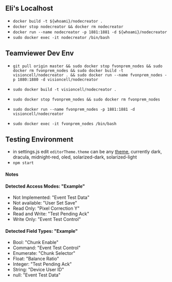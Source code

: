 ## Eli's Localhost
- `docker build -t ${whoami}/nodecreator .`
- `docker stop nodecreator && docker rm nodecreator`
- `docker run --name nodecreator -p 1881:1881 -d ${whoami}/nodecreator`
- `sudo docker exec -it nodecreator /bin/bash`


## Teamviewer Dev Env
- `git pull origin master && sudo docker stop fvonprem_nodes && sudo docker rm fvonprem_nodes && sudo docker build -t visioncell/nodecreator . && sudo docker run --name fvonprem_nodes -p 1880:1880 -d visioncell/nodecreator`

- `sudo docker build -t visioncell/nodecreator .`
- `sudo docker stop fvonprem_nodes && sudo docker rm fvonprem_nodes`
- `sudo docker run --name fvonprem_nodes -p 1881:1881 -d visioncell/nodecreator`
- `sudo docker exec -it fvonprem_nodes /bin/bash`


## Testing Environment
- in settings.js edit `editorTheme.theme` can be any [theme](https://github.com/node-red-contrib-themes/theme-collection), currently dark, dracula, midnight-red, oled, solarized-dark, solarized-light  
- `npm start`

#### Notes

#### Detected Access Modes: "Example"

- Not Implemented: "Event Test Data"
- Not available: "User Set Save"
- Read Only: "Pixel Correction Y"
- Read and Write: "Test Pending Ack"
- Write Only: "Event Test Control"

#### Detected Field Types: "Example" 
- Bool: "Chunk Enable"
- Command: "Event Test Control"
- Enumerate: "Chunk Selector"
- Float: "Balance Ratio"
- Integer: "Test Pending Ack"
- String: "Device User ID"
- null: "Event Test Data"



